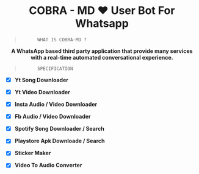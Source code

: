 <h1 align="center"> COBRA - MD  ❤️ User Bot For Whatsapp </h1>

>           WHAT IS COBRA-MD ?

<p align ="center"><b> A WhatsApp based third party application that provide many services with a real-time automated conversational experience. </b></p>

>           SPECIFICATION

- [x] <b>Yt Song Downloader</b>
- [x] <b>Yt Video Downloader</b>
- [x] <b>Insta Audio / Video Downloader</b>
- [x] <b>Fb Audio / Video Downloader</b>
- [x] <b>Spotify Song Downloader /  Search</b>
- [x] <b>Playstore Apk Downloade /  Search</b>
- [x] <b>Sticker Maker</b>
- [x] <b>Video To Audio Converter</b>




